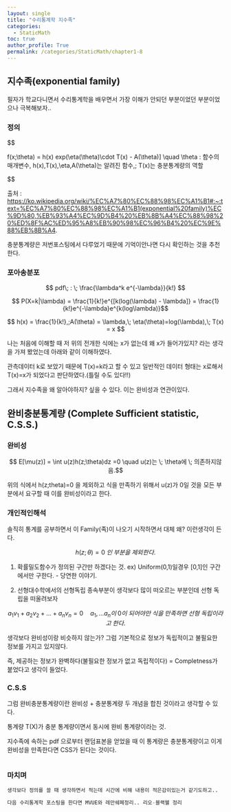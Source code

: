 ```yaml
---
layout: single
title: "수리통계학 지수족"
categories: 
  - StaticMath
toc: true
author_profile: True
permalink: /categories/StaticMath/chapter1-8
---
```


<head>
  <style>
    table.dataframe {
      white-space: normal;
      width: 100%;
      height: 240px;
      display: block;
      overflow: auto;
      font-family: Arial, sans-serif;
      font-size: 0.9rem;
      line-height: 20px;
      text-align: center;
      border: 0px !important;
    }

    table.dataframe th {
      text-align: center;
      font-weight: bold;
      padding: 8px;
    }

    table.dataframe td {
      text-align: center;
      padding: 8px;
    }

    table.dataframe tr:hover {
      background: #b8d1f3; 
    }

    .output_prompt {
      overflow: auto;
      font-size: 0.9rem;
      line-height: 1.45;
      border-radius: 0.3rem;
      -webkit-overflow-scrolling: touch;
      padding: 0.8rem;
      margin-top: 0;
      margin-bottom: 15px;
      font: 1rem Consolas, "Liberation Mono", Menlo, Courier, monospace;
      color: $code-text-color;
      border: solid 1px $border-color;
      border-radius: 0.3rem;
      word-break: normal;
      white-space: pre;
    }

  .dataframe tbody tr th:only-of-type {
      vertical-align: middle;
  }

  .dataframe tbody tr th {
      vertical-align: top;
  }

  .dataframe thead th {
      text-align: center !important;
      padding: 8px;
  }

  .page__content p {
      margin: 0 0 0px !important;
  }

  .page__content p > strong {
    font-size: 0.8rem !important;
  }

  </style>
</head>


## 지수족(exponential family)


필자가 학교다니면서 수리통계학을 배우면서 가장 이해가 안되던 부분이었던 부분이었으나 극복해보자..


### 정의


$$

f(x;\theta) = h(x) exp(\eta(\theta)\cdot T(x) - A(\theta)] \quad \theta : 함수의 매개변수, h(x),T(x),\eta,A(\theta)는 알려진 함수,\; T(x)는 충분통계량의 역할

$$

출처 : https://ko.wikipedia.org/wiki/%EC%A7%80%EC%88%98%EC%A1%B1#:~:text=%EC%A7%80%EC%88%98%EC%A1%B1(exponential%20family)%EC%9D%80,%EB%93%A4%EC%9D%B4%20%EB%8B%A4%EC%88%98%20%ED%8F%AC%ED%95%A8%EB%90%98%EC%96%B4%20%EC%9E%88%EB%8B%A4.


충분통계량은 저번포스팅에서 다루었기 때문에 기억이안나면 다시 확인하는 것을 추천한다.


### 포아송분포


$$ pdf\; : \; \frac{\lambda^k  e^{-\lambda}}{k!} $$


$$ P(X=k|\lambda) = \frac{1}{k!}e^{[k(log(\lambda) - \lambda]} = \frac{1}{k!}e^{-\lambda}e^{k(log\lambda)}$$


$$ h(x) = \frac{1}{k!},;A(\theta) = \lambda,\; \eta(\theta)=log(\lambda),\; T(x) = x $$


나는 처음에 이해할 때 저 위의 전개한 식에는 x가 없는데 왜 x가 들어가있지? 라는 생각을 가져 봤었는데 아래와 같이 이해하였다.



관측데이터 k로 보았기 때문에 T(x)=k라고 할 수 있고 일반적인 데이터 형태는 x로해서 T(x)=x가 되었다고 판단하였다.(틀릴 수도 있다!!)


그래서 지수족을 왜 알아야하지? 싶을 수 있다. 이는 완비성과 연관이있다.


## 완비충분통계량 (Complete Sufficient statistic, C.S.S.)


### 완비성


$$ E[\mu(z)] = \int u(z)h(z;\theta)dz =0 \quad u(z)는 \; \theta에 \; 의존하지않음.$$


위의 식에서 h(z;theta)=0 을 제외하고 식을 만족하기 위해서 u(z)가 0일 것을 모든 부분에서 요구할 때 이를 완비성이라고 한다.


### 개인적인해석


솔직히 통계를 공부하면서 이 Family(족)이 나오기 시작하면서 대체 왜? 이런생각이 든다.


$$ h(z;\theta)=0\;인\;부분을\;제외한다.$$ 


1. 확률밀도함수가 정의된 구간만 하겠다는 것. ex) Uniform(0,1)일경우 [0,1]인 구간에서만 구한다. - 당연한 이야기.





2. 선형대수학에서의 선형독립 종속부분이 생각보다 많이 떠오르는 부분인데 선형 독립을 떠올려보자 



$$ a_1v_1 + a_2v_2 +... + a_nv_n = 0 \quad a_1,...a_n이 \;0이\;되어야만\;식을\;만족하면\;선형\;독립이라고\;한다.$$



생각보다 완비성이랑 비슷하지 않는가? 그럼 기본적으로 정보가 독립적이고 불필요한 정보를 가지고 있지않다.



즉, 제공하는 정보가 완벽하다(불필요한 정보가 없고 독립적이다) = Completness가 붙었다고 생각이 들었다. 


### C.S.S


그럼 완비충분통계량이란 완비성 + 충분통계량 두 개념을 합친 것이라고 생각할 수 있다.



통계량 T(X)가 충분 통계량이면서 동시에 완비 통계량이라는 것.


지수족에 속하는 pdf 으로부터 랜덤표본을 얻었을 때 이 통계량은 충분통계량이고 이게 완비성을 만족한다면 CSS가 된다는 것이다.



```python
```

### 마치며



```python
생각보다 정의를 쓸 때 생각하면서 적는데 시간에 비해 내용이 적은감이있는거 같기도하고..

다음 수리통계학 포스팅을 한다면 MVUE와 레만쉐페정리.. 리오-블랙웰 정리
```
